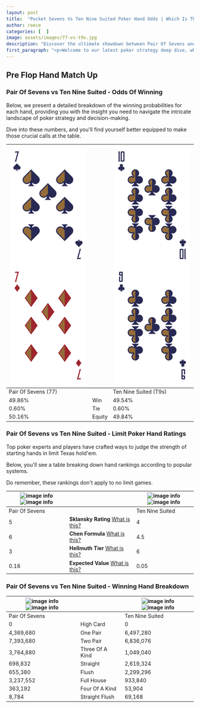 ```yaml
---
layout: post
title:  "Pocket Sevens Vs Ten Nine Suited Poker Hand Odds | Which Is The Better Hand In Poker? A Complete Guide"
author: reece
categories: [  ]
image: assets/images/77-vs-t9s.jpg
description: "Discover the ultimate showdown between Pair Of Sevens and Ten Nine Suited in poker! Uncover the odds, strategies, and scenarios where one hand triumphs over the other. Get ready to up your poker game with this thrilling analysis."
first_paragraph: "<p>Welcome to our latest poker strategy deep dive, where we're pitting two distinct hands against each other in a high-stakes showdown: Pair Of Sevens vs Ten Nine Suited.</p><p>In the dynamic world of poker, every decision counts, and knowing which hand holds the upper hand is key to your success at the table.</p><p>In this article, we'll dissect these two hands, explore the scenarios where one dominates the other, and equip you with the knowledge to make strategic choices that can tip the odds in your favor.</p><p>Get ready to unravel the intriguing dynamics of these poker hands and elevate your game to new heights.</p>"
---
```




[comment]: # (sp0)

## Pre Flop Hand Match Up

<div class="table hand-ratings" markdown="1"> 



### Pair Of Sevens vs Ten Nine Suited - Odds Of Winning

Below, we present a detailed breakdown of the winning probabilities for each hand, providing you with the insight you need to navigate the intricate landscape of poker strategy and decision-making. 

Dive into these numbers, and you'll find yourself better equipped to make those crucial calls at the table.


    
| ![image info](assets/images/hand1/7.png) ![image info](assets/images/hand1/7o.png) |  | ![image info](assets/images/hand2/t.png) ![image info](assets/images/hand2/9.png) |
| -------- | -------- | -------- |
| Pair Of Sevens (77) |  | Ten Nine Suited (T9s) |
| 49.86% | Win | 49.54% |
| 0.60% | Tie | 0.60% |
| 50.16% | Equity | 49.84% |




[comment]: # (sp1)



### Pair Of Sevens vs Ten Nine Suited - Limit Poker Hand Ratings

Top poker experts and players have crafted ways to judge the strength of starting hands in limit Texas hold'em. 

Below, you'll see a table breaking down hand rankings according to popular systems. 

Do remember, these rankings don't apply to no limit games.


    
| ![image info](https://www.riverpairs.com/assets/images/hand1/7.png) ![image info](https://www.riverpairs.com/assets/images/hand1/7o.png) |  | ![image info](https://www.riverpairs.com/assets/images/hand2/t.png) ![image info](https://www.riverpairs.com/assets/images/hand2/9.png) |
| -------- | -------- | -------- |
| Pair Of Sevens |  | Ten Nine Suited |
| 5 | **Sklansky Rating** [What is this?](/sklansky-rating-explained) | 4 |
| 6 | **Chen Formula** [What is this?](/chen-formula-explained) | 4.5 |
| 3 | **Hellmuth Tier** [What is this?](/Hellmuth-tier-explained) | 6 |
| 0.16 | **Expected Value** [What is this?](/expected-value-explained) | 0.05 |




[comment]: # (sp2)



### Pair Of Sevens vs Ten Nine Suited - Winning Hand Breakdown


    
| ![image info](https://www.riverpairs.com/assets/images/hand1/7.png) ![image info](https://www.riverpairs.com/assets/images/hand1/7o.png) |  | ![image info](https://www.riverpairs.com/assets/images/hand2/t.png) ![image info](https://www.riverpairs.com/assets/images/hand2/9.png) |
| -------- | -------- | -------- |
| Pair Of Sevens |  | Ten Nine Suited |
| 0 | High Card | 0 |
| 4,369,680 | One Pair | 6,497,280 |
| 7,393,680 | Two Pair | 6,836,076 |
| 3,764,880 | Three Of A Kind | 1,049,040 |
| 698,832 | Straight | 2,619,324 |
| 655,380 | Flush | 2,299,296 |
| 3,237,552 | Full House | 933,840 |
| 363,192 | Four Of A Kind | 53,904 |
| 8,784 | Straight Flush | 69,168 |




[comment]: # (sp3)



</div>

[comment]: # (sp4)



[comment]: # (sp5)

